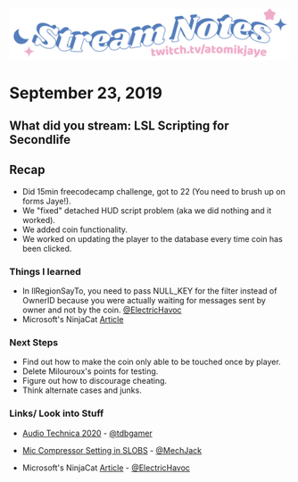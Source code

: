 [![atomikjaye Stream Notes](https://raw.githubusercontent.com/atomikjaye/Stream-Notes/master/assets/twitch-panelStream-Notes.png)](http://www.twitch.tv/atomikjaye)
# September 23, 2019

## What did you stream: LSL Scripting for Secondlife

## Recap
- Did 15min freecodecamp challenge, got to 22 (You need to brush up on forms Jaye!).
- We "fixed" detached HUD script problem (aka we did nothing and it worked).
- We added coin functionality.
- We worked on updating the player to the database every time coin has been clicked.

### Things I learned
- In llRegionSayTo, you need to pass NULL_KEY for the filter instead of OwnerID because you were actually waiting for messages sent by owner and not by the coin. [@ElectricHavoc](http://www.twitch.tv/ElectricHavoc)
- Microsoft's NinjaCat [Article](https://devblogs.microsoft.com/oldnewthing/20160804-00/?p=94025)

### Next Steps
- Find out how to make the coin only able to be touched once by player.
- Delete Milouroux's points for testing.
- Figure out how to discourage cheating.
- Think alternate cases and junks.

### Links/ Look into Stuff
- [Audio Technica 2020](https://www.audio-technica.com/cms/wired_mics/a0933a662b5ed0e2/index.html) - [@tdbgamer](http://www.twitch.tv/tdbgamer)

- [Mic Compressor Setting in SLOBS](https://www.google.com/search?q=mic+compressor+slobs&rlz=1C1GGRV_enUS751US751&oq=mic+compressor+slobs&aqs=chrome..69i57.4279j0j0&sourceid=chrome&ie=UTF-8) - [@MechJack](http://www.twitch.tv/MechJack)

- Microsoft's NinjaCat [Article](https://devblogs.microsoft.com/oldnewthing/20160804-00/?p=94025) - [@ElectricHavoc](http://www.twitch.tv/ElectricHavoc)